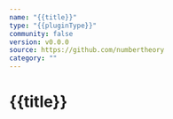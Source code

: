 ```yaml
---
name: "{{title}}"
type: "{{pluginType}}"
community: false
version: v0.0.0
source: https://github.com/numbertheory
category: ""
---
```


# {{title}}
